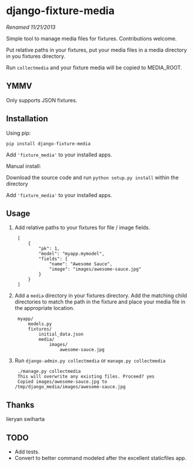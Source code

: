 django-fixture-media
===================

_Renamed 11/21/2013_

Simple tool to manage media files for fixtures. Contributions welcome.

Put relative paths in your fixtures, put your media files in a media directory
in you fixtures directory.

Run `collectmedia` and your fixture media will be copied to MEDIA_ROOT.


YMMV
----

Only supports JSON fixtures.


Installation
------------

Using pip:

    pip install django-fixture-media

Add `'fixture_media'` to your installed apps.

Manual install:

Download the source code and run `python setup.py install` within the directory

Add `'fixture_media'` to your installed apps.


Usage
-----

1. Add relative paths to your fixtures for file / image fields.


        [
            {
                "pk": 1,
                "model": "myapp.mymodel",
                "fields": {
                    "name": "Awesome Sauce",
                    "image": "images/awesome-sauce.jpg"
                }
            }
        ]


2. Add a `media` directory in your fixtures directory. Add the matching
child directories to match the path in the fixture and place your media file
in the appropriate location.


        myapp/
            models.py
            fixtures/
                initial_data.json
                media/
                    images/
                        awesome-sauce.jpg


3. Run `django-admin.py collectmedia` or `manage.py collectmedia`


        ./manage.py collectmedia
        This will overwrite any existing files. Proceed? yes
        Copied images/awesome-sauce.jpg to /tmp/django_media/images/awesome-sauce.jpg


Thanks
------
lieryan
swiharta


TODO
----

+ Add tests.
+ Convert to better command modeled after the excellent staticfiles app.
